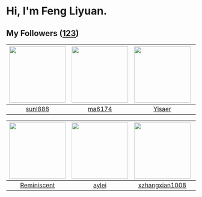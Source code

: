 # Hi, I'm Feng Liyuan.

## My Followers ([123](https://github.com/SunRunAway?tab=followers))

| <img src="https://avatars.githubusercontent.com/u/9254545?v=4" width="150" height="150" /> | <img src="https://avatars.githubusercontent.com/u/1449133?v=4" width="150" height="150" /> | <img src="https://avatars.githubusercontent.com/u/13427348?v=4" width="150" height="150" /> | <img src="https://avatars.githubusercontent.com/u/37112567?v=4" width="150" height="150" /> |
| :----------------------------------------------------------------------------------------: | :----------------------------------------------------------------------------------------: | :-----------------------------------------------------------------------------------------: | :-----------------------------------------------------------------------------------------: |
|                            [sunl888](https://github.com/sunl888)                           |                             [ma6174](https://github.com/ma6174)                            |                             [Yisaer](https://github.com/Yisaer)                             |                              [Cc410](https://github.com/Cc410)                              |

| <img src="https://avatars.githubusercontent.com/u/41809508?v=4" width="150" height="150" /> | <img src="https://avatars.githubusercontent.com/u/18556593?v=4" width="150" height="150" /> | <img src="https://avatars.githubusercontent.com/u/15918072?v=4" width="150" height="150" /> | <img src="https://avatars.githubusercontent.com/u/731266?v=4" width="150" height="150" /> |
| :-----------------------------------------------------------------------------------------: | :-----------------------------------------------------------------------------------------: | :-----------------------------------------------------------------------------------------: | :---------------------------------------------------------------------------------------: |
|                        [Reminiscent](https://github.com/Reminiscent)                        |                              [aylei](https://github.com/aylei)                              |                     [xzhangxian1008](https://github.com/xzhangxian1008)                     |                            [piglei](https://github.com/piglei)                            |